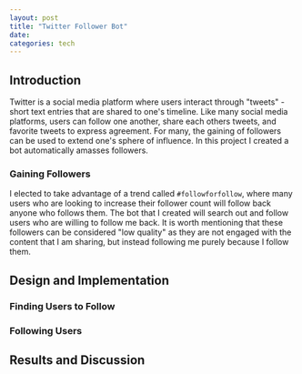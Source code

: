 ```yaml
---
layout: post
title: "Twitter Follower Bot"
date:  
categories: tech
---
```


## Introduction

Twitter is a social media platform where users interact through "tweets" - short text entries that are shared to one's timeline. Like many social media platforms, users can follow one another, share each others tweets, and favorite tweets to express agreement. For many, the gaining of followers can be used to extend one's sphere of influence. In this project I created a bot automatically amasses followers.

### Gaining Followers
I elected to take advantage of a trend called `#followforfollow`, where many users who are looking to increase their follower count will follow back anyone who follows them. The bot that I created will search out and follow users who are willing to follow me back. It is worth mentioning that these followers can be considered "low quality" as they are not engaged with the content that I am sharing, but instead following me purely because I follow them.

## Design and Implementation


### Finding Users to Follow


### Following Users


### 


## Results and Discussion